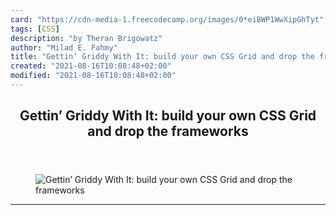 ```yaml
---
card: "https://cdn-media-1.freecodecamp.org/images/0*eiBWP1WwXipGhTyt"
tags: [CSS]
description: "by Theran Brigowatz"
author: "Milad E. Fahmy"
title: "Gettin’ Griddy With It: build your own CSS Grid and drop the frameworks"
created: "2021-08-16T10:08:48+02:00"
modified: "2021-08-16T10:08:48+02:00"
---
```

<div class="site-wrapper">
<main id="site-main" class="site-main outer">
<div class="inner">
<article class="post-full post tag-css tag-web-development tag-html tag-programming tag-tech ">
<header class="post-full-header">
<h1 class="post-full-title">Gettin’ Griddy With It: build your own CSS Grid and drop the frameworks</h1>
</header>
<figure class="post-full-image">
<picture>
<source media="(max-width: 700px)" sizes="1px" srcset="data:image/gif;base64,R0lGODlhAQABAIAAAAAAAP///yH5BAEAAAAALAAAAAABAAEAAAIBRAA7 1w">
<source media="(min-width: 701px)" sizes="(max-width: 800px) 400px,
(max-width: 1170px) 700px,
1400px" srcset="https://cdn-media-1.freecodecamp.org/images/0*eiBWP1WwXipGhTyt 300w,
https://cdn-media-1.freecodecamp.org/images/0*eiBWP1WwXipGhTyt 600w,
https://cdn-media-1.freecodecamp.org/images/0*eiBWP1WwXipGhTyt 1000w,
https://cdn-media-1.freecodecamp.org/images/0*eiBWP1WwXipGhTyt 2000w">
<img onerror="this.style.display='none'" src="https://cdn-media-1.freecodecamp.org/images/0*eiBWP1WwXipGhTyt" alt="Gettin’ Griddy With It: build your own CSS Grid and drop the frameworks">
</picture>
</figure>
<section class="post-full-content">
<div class="post-content medium-migrated-article">
</div>
<hr>
</section>
</article>
</div>
</main>
</div>
<!-- Google Tag Manager (noscript) -->
<!-- End Google Tag Manager (noscript) -->
